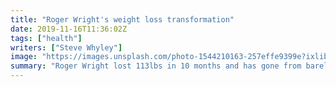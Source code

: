 ```yaml
---
title: "Roger Wright's weight loss transformation"
date: 2019-11-16T11:36:02Z
tags: ["health"]
writers: ["Steve Whyley"]
image: "https://images.unsplash.com/photo-1544210163-257effe9399e?ixlib=rb-1.2.1&ixid=eyJhcHBfaWQiOjEyMDd9&auto=format&fit=crop&w=300&q=100"
summary: "Roger Wright lost 113lbs in 10 months and has gone from barely being able to walk one block to running marathons."
---
```


